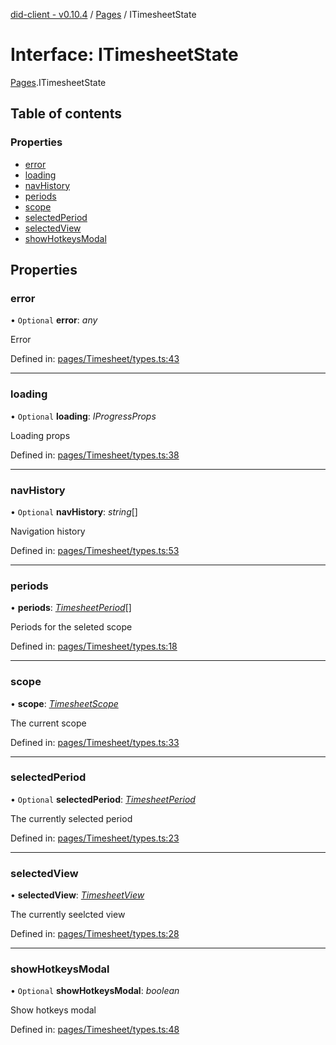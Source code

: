 [did-client - v0.10.4](../README.md) / [Pages](../modules/pages.md) / ITimesheetState

# Interface: ITimesheetState

[Pages](../modules/pages.md).ITimesheetState

## Table of contents

### Properties

- [error](pages.itimesheetstate.md#error)
- [loading](pages.itimesheetstate.md#loading)
- [navHistory](pages.itimesheetstate.md#navhistory)
- [periods](pages.itimesheetstate.md#periods)
- [scope](pages.itimesheetstate.md#scope)
- [selectedPeriod](pages.itimesheetstate.md#selectedperiod)
- [selectedView](pages.itimesheetstate.md#selectedview)
- [showHotkeysModal](pages.itimesheetstate.md#showhotkeysmodal)

## Properties

### error

• `Optional` **error**: *any*

Error

Defined in: [pages/Timesheet/types.ts:43](https://github.com/Puzzlepart/did/blob/dev/client/pages/Timesheet/types.ts#L43)

___

### loading

• `Optional` **loading**: *IProgressProps*

Loading props

Defined in: [pages/Timesheet/types.ts:38](https://github.com/Puzzlepart/did/blob/dev/client/pages/Timesheet/types.ts#L38)

___

### navHistory

• `Optional` **navHistory**: *string*[]

Navigation history

Defined in: [pages/Timesheet/types.ts:53](https://github.com/Puzzlepart/did/blob/dev/client/pages/Timesheet/types.ts#L53)

___

### periods

• **periods**: [*TimesheetPeriod*](../classes/pages.timesheetperiod.md)[]

Periods for the seleted scope

Defined in: [pages/Timesheet/types.ts:18](https://github.com/Puzzlepart/did/blob/dev/client/pages/Timesheet/types.ts#L18)

___

### scope

• **scope**: [*TimesheetScope*](../classes/pages.timesheetscope.md)

The current scope

Defined in: [pages/Timesheet/types.ts:33](https://github.com/Puzzlepart/did/blob/dev/client/pages/Timesheet/types.ts#L33)

___

### selectedPeriod

• `Optional` **selectedPeriod**: [*TimesheetPeriod*](../classes/pages.timesheetperiod.md)

The currently selected period

Defined in: [pages/Timesheet/types.ts:23](https://github.com/Puzzlepart/did/blob/dev/client/pages/Timesheet/types.ts#L23)

___

### selectedView

• **selectedView**: [*TimesheetView*](../modules/pages.md#timesheetview)

The currently seelcted view

Defined in: [pages/Timesheet/types.ts:28](https://github.com/Puzzlepart/did/blob/dev/client/pages/Timesheet/types.ts#L28)

___

### showHotkeysModal

• `Optional` **showHotkeysModal**: *boolean*

Show hotkeys modal

Defined in: [pages/Timesheet/types.ts:48](https://github.com/Puzzlepart/did/blob/dev/client/pages/Timesheet/types.ts#L48)
